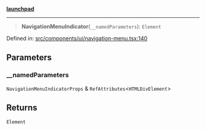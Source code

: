 [**launchpad**](index.md)

***

> **NavigationMenuIndicator**(`__namedParameters`): `Element`

Defined in: [src/components/ui/navigation-menu.tsx:140](https://github.com/victorbratov/launchpad/blob/2fb5c03d3b8a4ead86d4ea12df9db7edc90ac88e/src/components/ui/navigation-menu.tsx#L140)

## Parameters

### \_\_namedParameters

`NavigationMenuIndicatorProps` & `RefAttributes`\<`HTMLDivElement`\>

## Returns

`Element`
